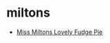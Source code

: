 # miltons

 * [Miss Miltons Lovely Fudge Pie](../index/m/miss-miltons-lovely-fudge-pie-109559.json)
